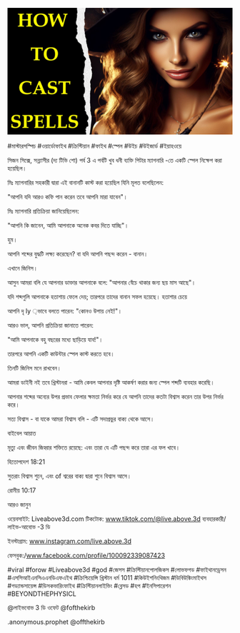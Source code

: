 ![Video cover image](../cover.jpg "cover photo")

#মাস্টারসস্পিচ #ওয়ার্ডোফাইথ #ক্রিস্টিয়ান #ফাইথ #স্পেল #উইচ #উইজার্ড #ইয়াহওয়ে

সিজন সিক্সে, সন্ন্যাসীর (দ্য টিভি শো) পর্ব 3 এ পর্বটি খুব ধনী ব্যক্তি পিটার ম্যাগনারি -তে একটি স্পেল নিক্ষেপ করা হয়েছিল।

মিঃ ম্যাগনারির সহকারী দ্বারা এই বানানটি কাস্ট করা হয়েছিল যিনি মূলত বলেছিলেন:

"আপনি যদি আরও কফি পান করেন তবে আপনি মারা যাবেন"।

মিঃ ম্যাগনারি প্রতিক্রিয়া জানিয়েছিলেন:

"আপনি কি জানেন, আমি আপনাকে অনেক কবর দিতে যাচ্ছি"।

হুম।

আপনি শব্দের যুদ্ধটি লক্ষ্য করেছেন? বা যদি আপনি পছন্দ করেন - বানান।

এখানে জিনিস।

আসুন আমরা বলি যে আপনার ডাক্তার আপনাকে বলে: "আপনার বেঁচে থাকার জন্য ছয় মাস আছে"।

যদি শব্দগুলি আপনাকে হতাশায় ফেলে দেয়; তারপরে তাদের বানান সফল হয়েছে। হতাশার চেয়ে

আপনি দৃ ly ়ভাবে বলতে পারেন: "কোনও উপায় নেই!"।

আরও ভাল, আপনি প্রতিক্রিয়া জানাতে পারেন:

"আমি আপনাকে বহু বছরের মধ্যে ছাড়িয়ে যাব!"।

তারপরে আপনি একটি কাউন্টার স্পেল কাস্ট করতে হবে।

তিনটি জিনিস মনে রাখবেন।

আমরা ডাইনী নই তবে খ্রিস্টানরা - আমি কেবল আপনার দৃষ্টি আকর্ষণ করার জন্য স্পেল শব্দটি ব্যবহার করেছি।

আপনার শব্দের অন্যের উপর প্রভাব ফেলার ক্ষমতা নির্ভর করে যে আপনি তাদের কতটা বিশ্বাস করেন তার উপর নির্ভর করে।

সত্য বিশ্বাস - বা যাকে আমরা বিশ্বাস বলি - এটি সদাপ্রভুর বাক্য থেকে আসে।

বাইবেল আয়াত

মৃত্যু এবং জীবন জিহ্বার শক্তিতে রয়েছে: এবং তারা যে এটি পছন্দ করে তারা এর ফল খাবে।

হিতোপদেশ 18:21

সুতরাং বিশ্বাস শুনে, এবং of শ্বরের বাক্য দ্বারা শুনে বিশ্বাস আসে।

রোমীয় 10:17

আরও জানুন

ওয়েবসাইট: Liveabove3d.com  টিকটোক: www.tiktok.com/@live.above.3d ব্যবহারকারী/লাইভ-আবোভ -3 ডি

ইনস্টাগ্রাম: www.instagram.com/live.above.3d

ফেসবুক:/www.facebook.com/profile/100092339087423





 #viral #forow #Liveabove3d #god #জেসস #ক্রিস্টিয়ানপোলজিকস #লোভফগড #ফাইথানড্রেসন #এসসিআইএনসিএএনডিএফএইথ #ক্রিশ্চিয়েন্সি খ্রিস্টান ধর্ম 1011 #কিউইশনিংথিজম #ডিবিউঙ্কিংমাইথস #গড্যান্ডসায়েন্স #ডিসকভারিংফাইথ #ক্রিস্টিয়ানলাইভিং #ব্লেসড #হপ #ইনসিপারেশন #BEYONDTHEPHYSICL

@লাইভবোভ 3 ডি ওফেট @fofthekirb

.anonymous.prophet @offthekirb
